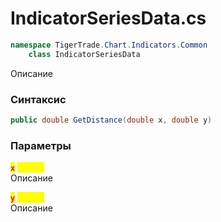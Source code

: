 
# IndicatorSeriesData.cs
```csharp
namespace TigerTrade.Chart.Indicators.Common  
    class IndicatorSeriesData
```

Описание

### Синтаксис
```csharp
public double GetDistance(double x, double y)
```

### Параметры
<mark style="color:red;">**`x`**</mark> <mark style="color:yellow;">`double`</mark>  
 Описание  
  
<mark style="color:red;">**`y`**</mark> <mark style="color:yellow;">`double`</mark>  
 Описание  
  

                    
                    